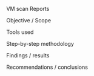 VM scan Reports

Objective / Scope

Tools used

Step-by-step methodology

Findings / results

Recommendations / conclusions
